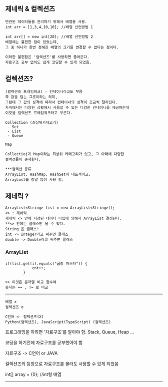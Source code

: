 ## 제네릭 & 컬렉션즈  
    연관된 데이터들을 관리하기 위해서 배열을 사용.
    int arr = [1,3,4,10,10]; //배열 선언방법 1

    int arr[] = new int[20]; //배열 선언방법 2
    배열에는 불편한 점이 있었는데, 
    그 중 하나가 한번 정해진 배열의 크기를 변경할 수 없다는 점이다.

    이러한 불편함은 '컬렉션즈'를 사용하면 줄어든다.
    자료구조 공부 없이도 쉽게 코딩할 수 있게 되었음.



## 컬렉션즈?
    (컬렉션즈 프레임워크) - 컨테이너라고도 부름
    즉 값을 담는 그릇이라는 의미,
    그런데 그 값의 성격에 따라서 컨테이너의 성격이 조금씩 달라진다.
    자바에서는 다양한 상황에서 사용할 수 있는 다양한 컨테이너를 제공하는데 
    이것을 컬렉션즈 프레임워크라고 부른다.

    Collection (최상위카테고리)
     - Set
     - List
     - Queue

    Map

    Collectioj과 Map이라는 최상위 카테고리가 있고, 그 아래에 다양한
    컬렉션들이 존재한다.

    ***컬렉션 종류
    ArrayList, HashMap, HashSet이 대표적이고,
    ArrayLost를 정말 많이 사용 함.


## 제네릭 ?
    ArrayList<String> list = new ArrayList<String>();
    <> : 제네릭
    제네릭 <> 안에 지정된 데이터 타입에 의해서 ArrayList 결정된다.
    **<> 안에는 클래스만 올 수 있다.
    String 은 클래스!
    int -> Integer라고 써주면 클래스
    double -> Double라고 써주면 클래스

### ArrayList
    if(list.get(i).equals("곱창 파스타")) {
				cnt++;
			}
    
    >> 이것은 문자열 비교 함수여
    숫자는 == , != 로 비교
---
```
배열 x
컬렉션즈 o

C언어 <- 컬렉션즈(X)
Python(컬렉션즈), JavaScript(TypeScript) (컬렉션즈)
```

프로그래밍을 하려면 '자료구조'를 알아야 함.
Stack, Queue, Heap ...

코딩을 하기전에 자료구조를 공부했어야 함

자료구조 -> C언어 or JAVA

컬렉션즈의 등장으로 자료구조를 몰라도 사용할 수 있게 되었음


int[] array = {0}; //int형 배열

---
